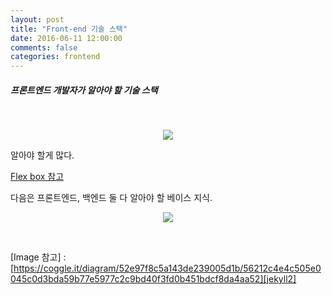 ```yaml
---
layout: post
title: "Front-end 기술 스택"
date: 2016-06-11 12:00:00
comments: false
categories: frontend
---
```


<h5>프론트엔드 개발자가 알아야 할 기술 스택</h5>
<p>&nbsp;</p>
<p style="text-align: center;"><img src="https://www.googledrive.com/host/0B7CHXCgDreoLMEM0NzBrWEtwTkE" /></p>

알아야 할게 많다.

[Flex box 참고](https://coggle.it/diagram/52e97f8c5a143de239005d1b/56212c4e4c505e0045c0d3bda59b77e5977c2c9bd40f3fd0b451bdcf8da4aa52)

다음은 프론트엔드, 백엔드 둘 다 알아야 할 베이스 지식.
<p style="text-align: center;"><img src="https://www.googledrive.com/host/0B7CHXCgDreoLZmlYMl9lekVHY3M" /></p>
<p>&nbsp;</p>


[Image 참고] : [https://coggle.it/diagram/52e97f8c5a143de239005d1b/56212c4e4c505e0045c0d3bda59b77e5977c2c9bd40f3fd0b451bdcf8da4aa52][jekyll2]

[jekyll2]: https://coggle.it/diagram/52e97f8c5a143de239005d1b/56212c4e4c505e0045c0d3bda59b77e5977c2c9bd40f3fd0b451bdcf8da4aa52